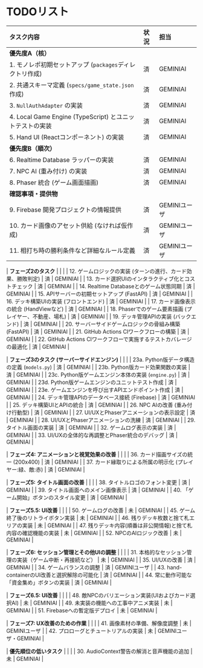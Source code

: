 # TODOリスト

| タスク内容 | 状況 | 担当 |
| :--- | :--- | :--- |
| **優先度A（核）** | | |
| 1. モノレポ初期セットアップ (`packages`ディレクトリ作成) | 済 | GEMINIAI |
| 2. 共通スキーマ定義 (`specs/game_state.json`作成) | 済 | GEMINIAI |
| 3. `NullAuthAdapter` の実装 | 済 | GEMINIAI |
| 4. Local Game Engine (TypeScript) とユニットテストの実装 | 済 | GEMINIAI |
| 5. Hand UI (Reactコンポーネント) の実装 | 済 | GEMINIAI |
| **優先度B（順次）** | | |
| 6. Realtime Database ラッパーの実装 | 済 | GEMINIAI |
| 7. NPC AI (重み付け) の実装 | 済 | GEMINIAI |
| 8. Phaser 統合 (ゲーム画面描画) | 済 | GEMINIAI |
| **確認事項・提供物** | | |
| 9. Firebase 開発プロジェクトの情報提供 | 済 | GEMINIユーザ |
| 10. カード画像のアセット供給 (なければ仮作成) | 済 | GEMINIユーザ |
| 11. 相打ち時の勝利条件など詳細なルール定義 | 済 | GEMINIユーザ |

| **フェーズ2のタスク** | | |
| 12. ゲームロジックの実装 (ターンの進行、カード効果、勝敗判定) | 済 | GEMINIAI |
| 13. カード選択UIのインタラクティブ化とコストチェック | 済 | GEMINIAI |
| 14. Realtime Databaseとのゲーム状態同期 | 済 | GEMINIAI |
| 15. APIサーバーの初期セットアップ (FastAPI) | 済 | GEMINIAI |
| 16. デッキ構築UIの実装 (フロントエンド) | 済 | GEMINIAI |
| 17. カード画像表示の統合 (HandViewなど) | 済 | GEMINIAI |
| 18. Phaserでのゲーム要素描画 (プレイヤー、不動産、場札) | 済 | GEMINIAI |
| 19. デッキ管理APIの実装 (バックエンド) | 済 | GEMINIAI |
| 20. サーバーサイドゲームロジックの骨組み構築 (FastAPI) | 済 | GEMINIAI |
| 21. GitHub Actions CIワークフローの構築 | 済 | GEMINIAI |
| 22. GitHub Actions CIワークフローで実施するテストカバレージの最適化 | 済 | GEMINIAI |

| **フェーズ3のタスク (サーバーサイドエンジン)** | | |
| 23a. Python版データ構造の定義 (`models.py`) | 済 | GEMINIAI |
| 23b. Python版カード効果関数の実装 | 済 | GEMINIAI |
| 23c. Python版ゲームエンジン本体の実装 (`engine.py`) | 済 | GEMINIAI |
| 23d. Python版ゲームエンジンのユニットテスト作成 | 済 | GEMINIAI |
| 23e. ゲームエンジンを呼び出すAPIエンドポイント作成 | 済 | GEMINIAI |
| 24. デッキ管理APIのデータベース接続 (Firebase) | 済 | GEMINIAI |
| 25. デッキ構築UIとAPIの統合 | 済 | GEMINIAI |
| 26. NPC AIの改善 (重み付け行動型) | 済 | GEMINIAI |
| 27. UI/UXとPhaserアニメーションの表示設定 | 済 | GEMINIAI |
| 28. UI/UXとPhaserアニメーションの洗練 | 済 | GEMINIAI |
| 29. タイトル画面の実装 | 済 | GEMINIAI |
| 32. ゲームログ表示の実装 | 済 | GEMINIAI |
| 33. UI/UXの全体的な再調整とPhaser統合のデバッグ | 済 | GEMINIAI |


| **フェーズ4: アニメーションと視覚効果の改善** | | |
| 36. カード描画サイズの統一 (200x400) | 済 | GEMINIAI |
| 37. カード縁取りによる所属の明示化 (プレイヤー:緑、敵:赤) | 済 | GEMINIAI |

| **フェーズ5: タイトル画面の改善** | | |
| 38. タイトルロゴのフォント変更 | 済 | GEMINIAI |
| 39. タイトル画面へのメイン画像表示 | 済 | GEMINIAI |
| 40. 「ゲーム開始」ボタンのスタイル変更 | 済 | GEMINIAI |

| **フェーズ5.5: UI改善** | | |
| 50. ゲームログの改善 | 未 | GEMINIAI |
| 45. ゲーム終了後のリトライボタン実装 | 未 | GEMINIAI |
| 46. 残りデッキ枚数と捨て札エリアの実装 | 未 | GEMINIAI |
| 47. 残りデッキ内容(順番は非公開情報)と捨て札内容の確認機能の実装 | 未 | GEMINIAI |
| 52. NPCのAIロジック改善 | 未 | GEMINIAI |


| **フェーズ6: セッション管理とその他UIの調整** | | |
| 31. 本格的なセッション管理の実装（ゲーム中断・再接続など） | 未 | GEMINIAI |
| 35. UI/UXの改善 | 済 | GEMINIAI |
| 34. ゲームバランスの調整 | 済 | GEMINIユーザ |
| 43. hand-containerのUI改善と選択解除の可能化 | 済 | GEMINIAI |
| 44. 常に動作可能な「資金集め」ボタンの実装 | 済 | GEMINIAI |

| **フェーズ6.5: UI改善** | | |
| 48. 敵NPCのバリエーション実装(UIおよびカード選択AI) | 未 | GEMINIAI |
| 49. 未実装の機能への工事中アニメ実装 | 未 | GEMINIAI |
| 51. Firebaseへの暫定版デプロイ | 未 | GEMINIAI |


| **フェーズ7: UX改善のための作業** | | |
| 41. 画像素材の準備、解像度調整 | 未 | GEMINIユーザ |
| 42. プロローグとチュートリアルの実装 | 未 | GEMINIユーザ・GEMINIAI |

| **優先順位の低いタスク** | | |
| 30. AudioContext警告の解消と音声機能の追加 | 未 | GEMINIAI |